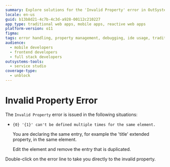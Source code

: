 ```yaml
---
summary: Explore solutions for the 'Invalid Property' error in OutSystems 11 (O11) when a property is defined multiple times for the same element.
locale: en-us
guid: b13b8d21-4c7b-4c3d-a928-00112c210227
app_type: traditional web apps, mobile apps, reactive web apps
platform-version: o11
figma:
tags: error handling, property management, debugging, ide usage, traditional web apps
audience:
  - mobile developers
  - frontend developers
  - full stack developers
outsystems-tools:
  - service studio
coverage-type:
  - unblock
---
```


# Invalid Property Error

The `Invalid Property` error is issued in the following situations:

* `{0} '{1}' can't be defined multiple times for the same element.`
  
    You are declaring the same entry, for example the 'title' extended property, in the same element.

    Edit the element and remove the entry that is duplicated.

Double-click on the error line to take you directly to the invalid property.
